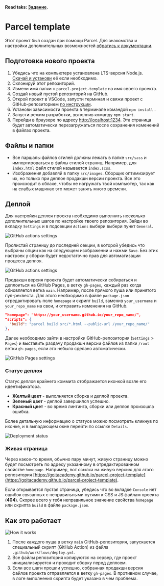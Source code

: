 **Read taks: [Задание](README.ts.md).**

# Parcel template

Этот проект был создан при помощи Parcel. Для знакомства и настройки дополнительных возможностей
[обратись к документации](https://parceljs.org/).

## Подготовка нового проекта

1. Убедись что на компьютере установлена LTS-версия Node.js.
   [Скачай и установи](https://nodejs.org/en/) её если необходимо.
2. Склонируй этот репозиторий.
3. Измени имя папки с `parcel-project-template` на имя своего проекта.
4. Создай новый пустой репозиторий на GitHub.
5. Открой проект в VSCode, запусти терминал и свяжи проект с GitHub-репозиторием
   [по инструкции](https://docs.github.com/en/get-started/getting-started-with-git/managing-remote-repositories#changing-a-remote-repositorys-url).
6. Установи зависимости проекта в терминале командой `npm install` .
7. Запусти режим разработки, выполнив команду `npm start`.
8. Перейди в браузере по адресу [http://localhost:1234](http://localhost:1234). Эта страница будет
   автоматически перезагружаться после сохранения изменений в файлах проекта.

## Файлы и папки

- Все паршалы файлов стилей должны лежать в папке `src/sass` и импортироваться в файлы стилей
  страниц. Например, для `index.html` файл стилей называется `index.scss`.
- Изображения добавляй в папку `src/images`. Сборщик оптимизирует их, но только при деплое продакшн
  версии проекта. Все это происходит в облаке, чтобы не нагружать твой компьютер, так как на слабых
  машинах это может занять много времени.

## Деплой

Для настройки деплоя проекта необходимо выполнить несколько дополнительных шагов по настройке твоего
репозитория. Зайди во вкладку `Settings` и в подсекции `Actions` выбери выбери пункт `General`.

![GitHub actions settings](./assets/actions-config-step-1.png)

Пролистай страницу до последней секции, в которой убедись что выбраны опции как на следующем
изображении и нажми `Save`. Без этих настроек у сборки будет недостаточно прав для автоматизации
процесса деплоя.

![GitHub actions settings](./assets/actions-config-step-2.png)

Продакшн версия проекта будет автоматически собираться и деплоиться на GitHub Pages, в ветку
`gh-pages`, каждый раз когда обновляется ветка `main`. Например, после прямого пуша или принятого
пул-реквеста. Для этого необходимо в файле `package.json` отредактировать поле `homepage` и скрипт
`build`, заменив `your_username` и `your_repo_name` на свои, и отправить изменения на GitHub.

```json
"homepage": "https://your_username.github.io/your_repo_name/",
"scripts": {
  "build": "parcel build src/*.html --public-url /your_repo_name/"
},
```

Далее необходимо зайти в настройки GitHub-репозитория (`Settings` > `Pages`) и выставить раздачу
продакшн версии файлов из папки `/root` ветки `gh-pages`, если это небыло сделано автоматически.

![GitHub Pages settings](./assets/repo-settings.png)

### Статус деплоя

Статус деплоя крайнего коммита отображается иконкой возле его идентификатора.

- **Желтый цвет** - выполняется сборка и деплой проекта.
- **Зеленый цвет** - деплой завершился успешно.
- **Красный цвет** - во время линтинга, сборки или деплоя произошла ошибка.

Более детальную информацию о статусе можно посмотреть кликнув по иконке, и в выпадающем окне перейти
по ссылке `Details`.

![Deployment status](./assets/status.png)

### Живая страница

Через какое-то время, обычно пару минут, живую страницу можно будет посмотреть по адресу указанному
в отредактированном свойстве `homepage`. Например, вот ссылка на живую версию для этого репозитория
[https://goitacademy.github.io/parcel-project-template](https://goitacademy.github.io/parcel-project-template).

Если открывается пустая страница, убедись что во вкладке `Console` нет ошибок связанных с
неправильными путями к CSS и JS файлам проекта (**404**). Скорее всего у тебя неправильное значение
свойства `homepage` или скрипта `build` в файле `package.json`.

## Как это работает

![How it works](./assets/how-it-works.png)

1. После каждого пуша в ветку `main` GitHub-репозитория, запускается специальный скрипт (GitHub
   Action) из файла `.github/workflows/deploy.yml`.
2. Все файлы репозитория копируются на сервер, где проект инициализируется и проходит сборку перед
   деплоем.
3. Если все шаги прошли успешно, собранная продакшн версия файлов проекта отправляется в ветку
   `gh-pages`. В противном случае, в логе выполнения скрипта будет указано в чем проблема.
